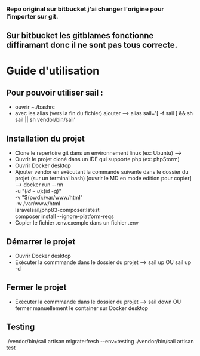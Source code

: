 ### Repo original sur bitbucket j'ai changer l'origine pour l'importer sur git.
## Sur bitbucket les gitblames fonctionne diffiramant donc il ne sont pas tous correcte.

# Guide d'utilisation
## Pour pouvoir utiliser sail :
- ouvrir ~./bashrc
- avec les alias (vers la fin du fichier) ajouter --> alias sail='[ -f sail ] && sh sail || sh vendor/bin/sail'

## Installation du projet
- Clone le repertoire git dans un environnement linux (ex: Ubuntu) -->
- Ouvrir le projet cloné dans un IDE qui supporte php (ex: phpStorm)
- Ouvrir Docker desktop
- Ajouter vendor en exécutant la commande suivante dans le dossier du projet (sur un terminal bash) [ouvrir le MD en mode edition pour copier] -->
  docker run --rm \
  -u "$(id -u):$(id -g)" \
  -v "$(pwd):/var/www/html" \
  -w /var/www/html \
  laravelsail/php83-composer:latest \
  composer install --ignore-platform-reqs
- Copier le fichier .env.exemple dans un fichier .env

## Démarrer le projet
- Ouvrir Docker desktop
- Exécuter la commmande dans le dossier du projet --> sail up OU sail up -d

## Fermer le projet
- Exécuter la commmande dans le dossier du projet --> sail down
 OU fermer manuellement le container sur Docker desktop

## Testing
./vendor/bin/sail artisan migrate:fresh --env=testing
./vendor/bin/sail artisan test


